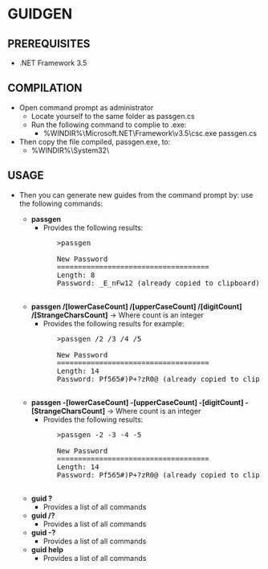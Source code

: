 ﻿# GUIDGEN

## PREREQUISITES
* .NET Framework 3.5

## COMPILATION
* Open command prompt as administrator
	* Locate yourself to the same folder as passgen.cs
	* Run the following command to complie to .exe:
		* %WINDIR%\Microsoft.NET\Framework\v3.5\csc.exe passgen.cs 
* Then copy the file compiled, passgen.exe, to:
	* %WINDIR%\System32\
	
## USAGE				
* Then you can generate new guides from the command prompt by:
use the following commands:

	* **passgen**
		* Provides the following results:
		<pre>
			>passgen

			New Password
			====================================
			Length: 8
			Password: _E_nFw12 (already copied to clipboard)
		</pre>
	* **passgen /[lowerCaseCount] /[upperCaseCount] /[digitCount] /[StrangeCharsCount]** -> Where count is an integer
		* Provides the following results for example:
		<pre>
			>passgen /2 /3 /4 /5

			New Password
			====================================
			Length: 14
			Password: Pf565#)P+?zR0@ (already copied to clipboard)
		</pre>
	* **passgen -[lowerCaseCount] -[upperCaseCount] -[digitCount] -[StrangeCharsCount]** -> Where count is an integer
		* Provides the following results:
		<pre>
			>passgen -2 -3 -4 -5

			New Password
			====================================
			Length: 14
			Password: Pf565#)P+?zR0@ (already copied to clipboard)
		</pre>
	* **guid ?**
		* Provides a list of all commands
	* **guid /?**
		* Provides a list of all commands
	* **guid -?**
		* Provides a list of all commands
	* **guid help**
		* Provides a list of all commands

